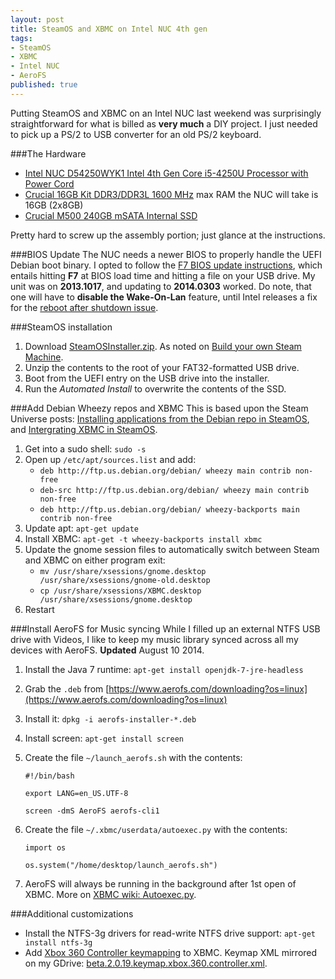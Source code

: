 ```yaml
---
layout: post
title: SteamOS and XBMC on Intel NUC 4th gen
tags:
- SteamOS
- XBMC
- Intel NUC
- AeroFS
published: true
---
```

Putting SteamOS and XBMC on an Intel NUC last weekend was surprisingly
straightforward for what is billed as __very much__ a DIY project.
I just needed to pick up a PS/2 to USB converter for an old PS/2 keyboard.

###The Hardware
- [Intel NUC D54250WYK1 Intel 4th Gen Core i5-4250U Processor with Power Cord](http://www.amazon.com/gp/product/B00H3YT8CC)
- [Crucial 16GB Kit DDR3/DDR3L 1600 MHz](http://www.amazon.com/gp/product/B008LTBJFW)
max RAM the NUC will take is 16GB (2x8GB)
- [Crucial M500 240GB mSATA Internal SSD](http://www.amazon.com/gp/product/B00BQ8RKT4)

Pretty hard to screw up the assembly portion; just glance at the instructions.

###BIOS Update
The NUC needs a newer BIOS to properly handle the UEFI Debian boot binary.
I opted to follow the
[F7 BIOS update instructions](http://www.intel.com/support/motherboards/desktop/sb/CS-034522.htm),
which entails hitting __F7__ at BIOS load time and hitting a file on your
USB drive. My unit was on __2013.1017__, and updating to __2014.0303__
worked. Do note, that one will have to __disable the Wake-On-Lan__ feature, until
Intel releases a fix for the [reboot after shutdown issue](https://communities.intel.com/thread/47751).

###SteamOS installation
1. Download [SteamOSInstaller.zip](http://repo.steampowered.com/download/SteamOSInstaller.zip).
As noted on [Build your own Steam Machine](http://store.steampowered.com/steamos/buildyourown).
2. Unzip the contents to the root of your FAT32-formatted USB drive.
3. Boot from the UEFI entry on the USB drive into the installer.
4. Run the _Automated Install_ to overwrite the contents of the SSD.

###Add Debian Wheezy repos and XBMC
This is based upon the Steam Universe posts:
[Installing applications from the Debian repo in SteamOS](http://steamcommunity.com/groups/steamuniverse/discussions/1/648814396114274132/),
and [Intergrating XBMC in SteamOS](http://steamcommunity.com/groups/steamuniverse/discussions/1/648816742742587380/).

1. Get into a sudo shell: `sudo -s`
2. Open up `/etc/apt/sources.list` and add:
    - `deb http://ftp.us.debian.org/debian/ wheezy main contrib non-free`
    - `deb-src http://ftp.us.debian.org/debian/ wheezy main contrib non-free`
    - `deb http://ftp.us.debian.org/debian/ wheezy-backports main contrib non-free`
3. Update apt: `apt-get update`
4. Install XBMC: `apt-get -t wheezy-backports install xbmc`
5. Update the gnome session files to automatically switch between Steam and XBMC on either program exit:
    - `mv /usr/share/xsessions/gnome.desktop /usr/share/xsessions/gnome-old.desktop`
    - `cp /usr/share/xsessions/XBMC.desktop /usr/share/xsessions/gnome.desktop`
6. Restart

###Install AeroFS for Music syncing
While I filled up an external NTFS USB drive with Videos, I like to keep my
music library synced across all my devices with AeroFS.
__Updated__ August 10 2014.

1. Install the Java 7 runtime: `apt-get install openjdk-7-jre-headless`
2. Grab the `.deb` from [https://www.aerofs.com/downloading?os=linux](https://www.aerofs.com/downloading?os=linux)
3. Install it: `dpkg -i aerofs-installer-*.deb`
4. Install screen: `apt-get install screen`
5. Create the file `~/launch_aerofs.sh` with the contents:
    
    ```
    #!/bin/bash
    
    export LANG=en_US.UTF-8
    
    screen -dmS AeroFS aerofs-cli1
    ```
    
6. Create the file `~/.xbmc/userdata/autoexec.py` with the contents:
    
    ```
    import os

    os.system("/home/desktop/launch_aerofs.sh")
    ```
    
7. AeroFS will always be running in the background after 1st open of XBMC.
More on [XBMC wiki: Autoexec.py](http://wiki.xbmc.org/index.php?title=Autoexec.py).

###Additional customizations
- Install the NTFS-3g drivers for read-write NTFS drive support: `apt-get install ntfs-3g`
- Add [Xbox 360 Controller keymapping](http://forum.xbmc.org/showthread.php?tid=135871) to XBMC.
Keymap XML mirrored on my GDrive:
[beta.2.0.19.keymap.xbox.360.controller.xml](https://drive.google.com/file/d/0B0yT30uCaFvvWWJXOGU3WjZPZGs/edit?usp=sharing).
